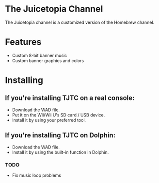 # The Juicetopia Channel

The Juicetopia channel is a customized version of the Homebrew channel.

# Features

- Custom 8-bit banner music
- Custom banner graphics and colors

# Installing

## If you're installing TJTC on a real console:
- Download the WAD file.
- Put it on the Wii/Wii U's SD card / USB device.
- Install it by using your preferred tool.

## If you're installing TJTC on Dolphin:
- Download the WAD file.
- Install it by using the built-in function in Dolphin.


### TODO

- Fix music loop problems
